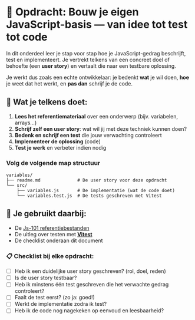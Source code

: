 # 🎯 Opdracht: Bouw je eigen JavaScript-basis — van idee tot test tot code

In dit onderdeel leer je stap voor stap hoe je JavaScript-gedrag beschrijft, test en implementeert. Je vertrekt telkens van een concreet doel of behoefte (een **user story**) en vertaalt die naar een testbare oplossing.

Je werkt dus zoals een echte ontwikkelaar: je bedenkt **wat** je wil doen, **hoe** je weet dat het werkt, en **pas dan** schrijf je de code.

## 🔄 Wat je telkens doet:

1. **Lees het referentiemateriaal** over een onderwerp (bijv. variabelen, arrays…)
2. **Schrijf zelf een user story**: wat wil jij met deze techniek kunnen doen?
3. **Bedenk en schrijf een test** die jouw verwachting controleert
4. **Implementeer de oplossing** (code)
5. **Test je werk** en verbeter indien nodig

### Volg de volgende map structuur 
```
variables/
├── readme.md              # De user story voor deze opdracht
└── src/
    ├── variables.js       # De implementatie (wat de code doet)
    └── variables.test.js  # De tests geschreven met Vitest
```

## 📎 Je gebruikt daarbij:

- De [Js-101 referentiebestanden](../../ReferenceMaterial/JsReference/101/readme.md) 
- De uitleg over testen met [**Vitest**](../../ReferenceMaterial/JsReference/101/vitest.md)
- De checklist onderaan dit document

### 📋 Checklist bij elke opdracht:

* [ ] Heb ik een duidelijke user story geschreven? (rol, doel, reden)
* [ ] Is de user story testbaar?
* [ ] Heb ik minstens één test geschreven die het verwachte gedrag controleert?
* [ ] Faalt de test eerst? (zo ja: goed!)
* [ ] Werkt de implementatie zodra ik test?
* [ ] Heb ik de code nog nagekeken op eenvoud en leesbaarheid?